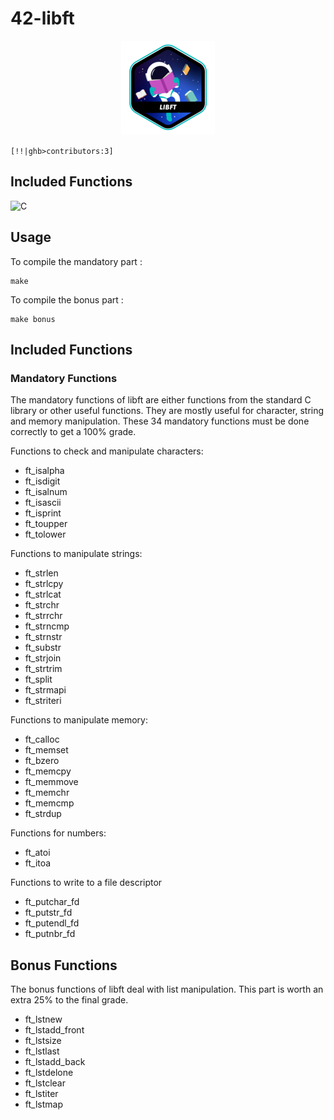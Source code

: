 # 42-libft


<p align="center">
  <img src="https://github.com/mcombeau/mcombeau/blob/main/42_badges/libfte.png" />
</p>

`[!!|ghb>contributors:3]`

## Included Functions

![C](https://img.shields.io/badge/c-%2300599C.svg?style=for-the-badge&logo=c&logoColor=white)

## Usage

To compile the mandatory part :
```
make
```

To compile the bonus part :
```
make bonus
```


## Included Functions

### Mandatory Functions

The mandatory functions of libft are either functions from the standard C library or other useful functions. They are mostly useful for character, string and memory manipulation. These 34 mandatory functions must be done correctly to get a 100% grade.

Functions to check and manipulate characters:

   - ft_isalpha
   - ft_isdigit
   - ft_isalnum
   - ft_isascii
   - ft_isprint
   - ft_toupper
   - ft_tolower

Functions to manipulate strings:

   - ft_strlen
   - ft_strlcpy
   - ft_strlcat
   - ft_strchr
   - ft_strrchr
   - ft_strncmp
   - ft_strnstr
   - ft_substr
   - ft_strjoin
   - ft_strtrim
   - ft_split
   - ft_strmapi
   - ft_striteri

Functions to manipulate memory:

   - ft_calloc
   - ft_memset
   - ft_bzero
   - ft_memcpy
   - ft_memmove
   - ft_memchr
   - ft_memcmp
   - ft_strdup

Functions for numbers:

   - ft_atoi
   - ft_itoa

Functions to write to a file descriptor

   - ft_putchar_fd
   - ft_putstr_fd
   - ft_putendl_fd
   - ft_putnbr_fd

## Bonus Functions

The bonus functions of libft deal with list manipulation. This part is worth an extra 25% to the final grade.

   - ft_lstnew
   - ft_lstadd_front
   - ft_lstsize
   - ft_lstlast
   - ft_lstadd_back
   - ft_lstdelone
   - ft_lstclear
   - ft_lstiter
   - ft_lstmap
